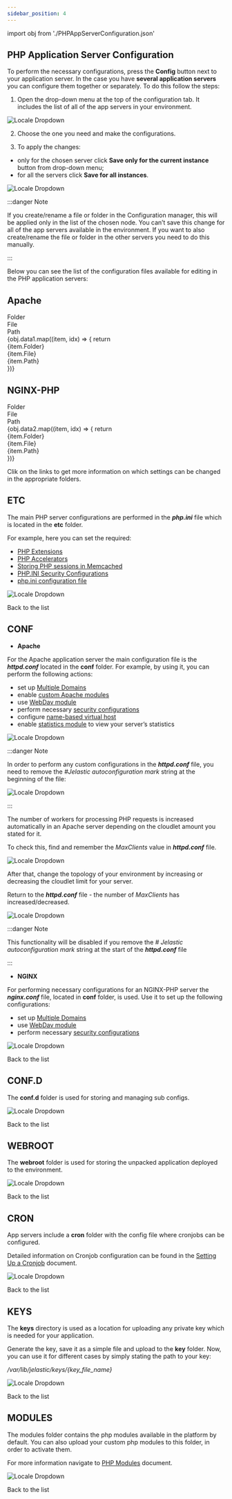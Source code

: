 ```yaml
---
sidebar_position: 4
---
```


import obj from './PHPAppServerConfiguration.json'

## PHP Application Server Configuration

To perform the necessary configurations, press the **Config** button next to your application server. In the case you have **several application servers** you can configure them together or separately. To do this follow the steps:

1. Open the drop-down menu at the top of the configuration tab. It includes the list of all of the app servers in your environment.

<div style={{
    display:'flex',
    justifyContent: 'center',
    margin: '0 0 1rem 0'
}}>

![Locale Dropdown](./img/PHPAppServerConfiguration/01-multiple-php-nodes.png)

</div>

2. Choose the one you need and make the configurations.

3. To apply the changes:

- only for the chosen server click **Save only for the current instance** button from drop-down menu;
- for all the servers click **Save for all instances**.

<div style={{
    display:'flex',
    justifyContent: 'center',
    margin: '0 0 1rem 0'
}}>

![Locale Dropdown](./img/PHPAppServerConfiguration/02-save-for-current-all-instances.png)

</div>

:::danger Note

If you create/rename a file or folder in the Configuration manager, this will be applied only in the list of the chosen node. You can’t save this change for all of the app servers available in the environment. If you want to also create/rename the file or folder in the other servers you need to do this manually.

:::

Below you can see the list of the configuration files available for editing in the PHP application servers:

## Apache

<div style={{
        width: '100%',
        margin: '0 0 2rem 0',
        borderRadius: '7px',
        overflow: 'hidden',
    }} >
    <div>
        <div style={{
            width: '100%',
            height: 'auto',
            border: '1px solid var(--ifm-toc-border-color)',
            display: 'grid', 
            fontWeight: '500',
            color: 'var(--table-color-primary)',
            background: 'var(--table-bg-primary-t2)', 
            gridTemplateColumns: '1fr 1fr 1fr',
            overflow: 'hidden',
        }}>
            <div style={{
                display: 'flex', 
                alignItems: 'center', 
                justifyContent: 'center',
                padding: '20px',
                wordBreak: 'break-all',
                borderRight: '1px solid var(--ifm-toc-border-color)',
            }}>
                Folder
            </div>
            <div style={{
                display: 'flex', 
                alignItems: 'center', 
                justifyContent: 'center',
                padding: '20px',
                borderRight: '1px solid var(--ifm-toc-border-color)',
                wordBreak: 'break-all'
            }}>
               File
            </div>
            <div style={{
                display: 'flex', 
                alignItems: 'center', 
                justifyContent: 'center',
                padding: '20px',
                borderRight: '1px solid var(--ifm-toc-border-color)',
                wordBreak: 'break-all'
            }}>
                Path
            </div> 
        </div>
        {obj.data1.map((item, idx) => {
          return <div key={idx} style={{
            width: '100%',
            height: 'auto',
            border: '1px solid var(--ifm-toc-border-color)',
            display: 'grid', 
            gridTemplateColumns: '1fr 1fr 1fr',
            fontWeight: '400',
        }}>
            <div style={{
                padding: '20px',
                borderRight: '1px solid var(--ifm-toc-border-color)',
                background: 'var(--table-bg-primary-t1)',
                display: 'flex', 
                alignItems: 'center', 
                justifyContent: 'flex-start',
                wordBreak: 'break-all',
                padding: '20px',
            }}>
                {item.Folder}
            </div>
            <div style={{
                padding: '20px',
                wordBreak: 'break-all'
            }}>
                {item.File}
            </div>
            <div style={{
                wordBreak: 'break-all',
                 padding: '20px',
            }}>
                {item.Path}
            </div>
        </div> 
        })}
    </div> 
</div>

## NGINX-PHP


<div style={{
        width: '100%',
        margin: '0 0 2rem 0',
        borderRadius: '7px',
        overflow: 'hidden',
    }} >
    <div>
        <div style={{
            width: '100%',
            height: 'auto',
            border: '1px solid var(--ifm-toc-border-color)',
            display: 'grid', 
            fontWeight: '500',
            color: 'var(--table-color-primary)',
            background: 'var(--table-bg-primary-t2)', 
            gridTemplateColumns: '1fr 1fr 1fr',
            overflow: 'hidden',
        }}>
            <div style={{
                display: 'flex', 
                alignItems: 'center', 
                justifyContent: 'center',
                padding: '20px',
                wordBreak: 'break-all',
                borderRight: '1px solid var(--ifm-toc-border-color)',
            }}>
                Folder
            </div>
            <div style={{
                display: 'flex', 
                alignItems: 'center', 
                justifyContent: 'center',
                padding: '20px',
                borderRight: '1px solid var(--ifm-toc-border-color)',
                wordBreak: 'break-all'
            }}>
               File
            </div>
            <div style={{
                display: 'flex', 
                alignItems: 'center', 
                justifyContent: 'center',
                padding: '20px',
                borderRight: '1px solid var(--ifm-toc-border-color)',
                wordBreak: 'break-all'
            }}>
                Path
            </div> 
        </div>
        {obj.data2.map((item, idx) => {
          return <div key={idx} style={{
            width: '100%',
            height: 'auto',
            border: '1px solid var(--ifm-toc-border-color)',
            display: 'grid', 
            gridTemplateColumns: '1fr 1fr 1fr',
            fontWeight: '400',
        }}>
            <div style={{
                padding: '20px',
                borderRight: '1px solid var(--ifm-toc-border-color)',
                background: 'var(--table-bg-primary-t1)',
                display: 'flex', 
                alignItems: 'center', 
                justifyContent: 'flex-start',
                wordBreak: 'break-all',
                padding: '20px',
            }}>
                {item.Folder}
            </div>
            <div style={{
                padding: '20px',
                wordBreak: 'break-all'
            }}>
                {item.File}
            </div>
            <div style={{
                wordBreak: 'break-all',
                 padding: '20px',
            }}>
                {item.Path}
            </div>
        </div> 
        })}
    </div> 
</div>

Clik on the links to get more information on which settings can be changed in the appropriate folders.

## ETC

The main PHP server configurations are performed in the **_php.ini_** file which is located in the **etc** folder.

For example, here you can set the required:

- [PHP Extensions](https://cloudmydc.com/)
- [PHP Accelerators](https://cloudmydc.com/)
- [Storing PHP sessions in Memcached](https://cloudmydc.com/)
- [PHP.INI Security Configurations](https://cloudmydc.com/)
- [php.ini configuration file](https://cloudmydc.com/)

<div style={{
    display:'flex',
    justifyContent: 'center',
    margin: '0 0 1rem 0'
}}>

![Locale Dropdown](./img/PHPAppServerConfiguration/03-php-ini-configuration-file.png)

</div>

Back to the list

## CONF

- **Apache**

For the Apache application server the main configuration file is the **_httpd.conf_** located in the **conf** folder. For example, by using it, you can perform the following actions:

- set up [Multiple Domains](https://cloudmydc.com/)
- enable [custom Apache modules](https://cloudmydc.com/)
- use [WebDav module](https://cloudmydc.com/)
- perform necessary [security configurations](https://cloudmydc.com/)
- configure [name-based virtual host](https://cloudmydc.com/)
- enable [statistics module](https://cloudmydc.com/) to view your server’s statistics

<div style={{
    display:'flex',
    justifyContent: 'center',
    margin: '0 0 1rem 0'
}}>

![Locale Dropdown](./img/PHPAppServerConfiguration/04-httpd-configuration-file.png)

</div>

:::danger Note

In order to perform any custom configurations in the **_httpd.conf_** file, you need to remove the _#Jelastic autoconfiguration mark_ string at the beginning of the file:

<div style={{
    display:'flex',
    justifyContent: 'center',
    margin: '0 0 1rem 0'
}}>

![Locale Dropdown](./img/PHPAppServerConfiguration/05-autoconfiguration-mark.png)

</div>

:::

The number of workers for processing PHP requests is increased automatically in an Apache server depending on the cloudlet amount you stated for it.

To check this, find and remember the _MaxClients_ value in **_httpd.conf_** file.

<div style={{
    display:'flex',
    justifyContent: 'center',
    margin: '0 0 1rem 0'
}}>

![Locale Dropdown](./img/PHPAppServerConfiguration/06-maxclients-value-before.png)

</div>

After that, change the topology of your environment by increasing or decreasing the cloudlet limit for your server.

Return to the **_httpd.conf_** file - the number of _MaxClients_ has increased/decreased.

<div style={{
    display:'flex',
    justifyContent: 'center',
    margin: '0 0 1rem 0'
}}>

![Locale Dropdown](./img/PHPAppServerConfiguration/07-maxclients-value-after.png)

</div>

:::danger Note

This functionality will be disabled if you remove the _# Jelastic autoconfiguration mark_ string at the start of the **_httpd.conf_** file

:::

- **NGINX**

For performing necessary configurations for an NGINX-PHP server the **_nginx.conf_** file, located in **conf** folder, is used. Use it to set up the following configurations:

- set up [Multiple Domains](https://cloudmydc.com/)
- use [WebDav module](https://cloudmydc.com/)
- perform necessary [security configurations](https://cloudmydc.com/)

<div style={{
    display:'flex',
    justifyContent: 'center',
    margin: '0 0 1rem 0'
}}>

![Locale Dropdown](./img/PHPAppServerConfiguration/08-nginx-configuration-file.png)

</div>

Back to the list

## CONF.D

The **conf.d** folder is used for storing and managing sub configs.

<div style={{
    display:'flex',
    justifyContent: 'center',
    margin: '0 0 1rem 0'
}}>

![Locale Dropdown](./img/PHPAppServerConfiguration/09-confd-folder-for-configs.png)

</div>

Back to the list

## WEBROOT

The **webroot** folder is used for storing the unpacked application deployed to the environment.

<div style={{
    display:'flex',
    justifyContent: 'center',
    margin: '0 0 1rem 0'
}}>

![Locale Dropdown](./img/PHPAppServerConfiguration/10-webroot-folder-for-applications.png)

</div>

Back to the list

## CRON

App servers include a **cron** folder with the config file where cronjobs can be configured.

Detailed information on Cronjob configuration can be found in the [Setting Up a Cronjob](https://cloudmydc.com/) document.

<div style={{
    display:'flex',
    justifyContent: 'center',
    margin: '0 0 1rem 0'
}}>

![Locale Dropdown](./img/PHPAppServerConfiguration/11-cron-folder-for-cronjobs.png)

</div>

Back to the list

## KEYS

The **keys** directory is used as a location for uploading any private key which is needed for your application.

Generate the key, save it as a simple file and upload to the **key** folder. Now, you can use it for different cases by simply stating the path to your key:

_/var/lib/jelastic/keys/{key_file_name}_

<div style={{
    display:'flex',
    justifyContent: 'center',
    margin: '0 0 1rem 0'
}}>

![Locale Dropdown](./img/PHPAppServerConfiguration/12-keys-folder-for-ssh-keys.png)

</div>

Back to the list

## MODULES

The modules folder contains the php modules available in the platform by default. You can also upload your custom php modules to this folder, in order to activate them.

For more information navigate to [PHP Modules](https://cloudmydc.com/) document.

<div style={{
    display:'flex',
    justifyContent: 'center',
    margin: '0 0 1rem 0'
}}>

![Locale Dropdown](./img/PHPAppServerConfiguration/13-modules-folder-for-php-modules.png)

</div>

Back to the list
